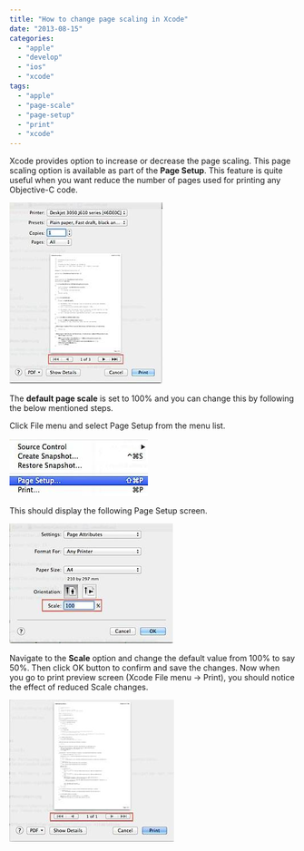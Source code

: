 ```yaml
---
title: "How to change page scaling in Xcode"
date: "2013-08-15"
categories: 
  - "apple"
  - "develop"
  - "ios"
  - "xcode"
tags: 
  - "apple"
  - "page-scale"
  - "page-setup"
  - "print"
  - "xcode"
---
```


Xcode provides option to increase or decrease the page scaling. This page scaling option is available as part of the **Page Setup**. This feature is quite useful when you want reduce the number of pages used for printing any Objective-C code.

![201308152115.jpg](/assets/images/201308152115.jpg)

The **default page scale** is set to 100% and you can change this by following the below mentioned steps.

Click File menu and select Page Setup from the menu list.

![201308152110.jpg](/assets/images/201308152110.jpg)

This should display the following Page Setup screen.

![201308152112.jpg](/assets/images/201308152112.jpg)

Navigate to the **Scale** option and change the default value from 100% to say 50%. Then click OK button to confirm and save the changes. Now when you go to print preview screen (Xcode File menu -> Print), you should notice the effect of reduced Scale changes.

![201308152118.jpg](/assets/images/201308152118.jpg)
